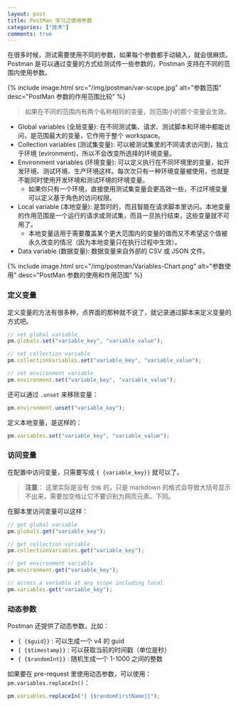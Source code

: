 ```yaml
---
layout: post
title: PostMan 学习之使用参数
categories: ["技术"]
comments: true
---
```


在很多时候，测试需要使用不同的参数，如果每个参数都手动输入，就会很麻烦。Postman 是可以通过变量的方式给测试传一些参数的，Postman 支持在不同的范围内使用参数。

<!--more-->

{% include image.html src="/img/postman/var-scope.jpg" alt="参数范围" desc="PostMan 参数的作用范围比较" %}

> 如果在不同的范围内有两个名称相同的变量，则范围小的那个变量会生效。

- Global variables (全局变量): 在不同测试集、请求、测试脚本和环境中都能访问，是范围最大的变量，它作用于整个 workspace。
- Collection variables (测试集变量): 可以被测试集里的不同请求访问到，独立于环境 (evironment)，所以不会改变所选择的环境变量。
- Environment variables (环境变量): 可以定义执行在不同环境里的变量，如开发环境、测试环境、生产环境这样。每次次只有一种环境变量被使用，也就是不能同时使用开发环境和测试环境的环境变量。
  - 如果你只有一个环境，直接使用测试集变量会更高效一些，不过环境变量可以定义基于角色的访问权限。
- Local variable (本地变量): 是暂时的，而且智能在请求脚本里访问。本地变量的作用范围是一个运行的请求或测试集，而且一旦执行结束，这些变量就不可用了。
  - 本地变量适用于需要覆盖某个更大范围内的变量的值而又不希望这个值被永久改变的情况（因为本地变量只在执行过程中生效）。
- Data variable (数据变量): 数据变量来自外部的 CSV 或 JSON 文件。

{% include image.html src="/img/postman/Variables-Chart.png" alt="参数使用" desc="PostMan 参数的使用和作用范围" %}

### 定义变量

定义变量的方法有很多种，点界面的那种就不说了，就记录通过脚本来定义变量的方式吧。

```javascript
// set global variable
pm.globals.set("variable_key", "variable_value");

// set collection variable
pm.collectionVariables.set("variable_key", "variable_value");

// set environment variable
pm.environment.set("variable_key", "variable_value");
```

还可以通过 <code>.unset</code> 来移除变量：
```javascript
pm.environment.unset("variable_key");
```

定义本地变量，是这样的：
```javascript
pm.variables.set("variable_key", "variable_value");
```

### 访问变量

在配置中访问变量，只需要写成 <code>{ {variable_key}}</code> 就可以了。

> **注意**：
> 这里实际是没有 <code>空格</code> 的，只是 markdown 的格式会导致大括号显示不出来，需要加空格让它不要识别为网页元素。下同。

在脚本里访问变量可以这样：
```javascript
// get global variable
pm.globals.get("variable_key");

// get collection variable
pm.collectionVariables.get("variable_key");

// get environment variable
pm.environment.get("variable_key");

// access a variable at any scope including local
pm.variables.get("variable_key");
```

### 动态参数

Postman 还提供了动态参数，比如：

- <code>{ {$guid}}</code> : 可以生成一个 v4 的 guid
- <code>{ {$timestamp}}</code> : 可以获取当前的时间戳（单位是秒）
- <code>{ {$randomInt}}</code> : 随机生成一个 1-1000 之间的整数

如果要在 pre-request 里使用动态参数，可以使用： <code>pm.variables.replaceIn()</code>：
```javascript
pm.variables.replaceIn("{ {$randomFirstName}}");
```


